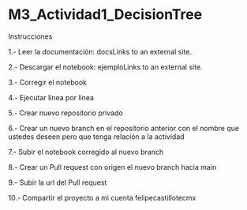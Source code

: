 # M3_Actividad1_DecisionTree

Instrucciones

1.- Leer la documentación: docsLinks to an external site.

2.- Descargar el notebook: ejemploLinks to an external site.

3.- Corregir el notebook

4.- Ejecutar línea por línea

5.- Crear nuevo repositorio privado

6.- Crear un nuevo branch en el repositorio anterior con el nombre que ustedes deseen pero que tenga relación a la actividad

7.- Subir el notebook corregido al nuevo branch

8.- Crear un Pull request con origen el nuevo branch hacia main

9.- Subir la url del Pull request

10.- Compartir el proyecto a mi cuenta felipecastillotecmx
